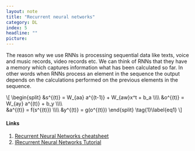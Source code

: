 ```yaml
---
layout: note
title: "Recurrent neural networks"
category: DL
index: 5
headline: ""
picture: 
---
```


The reason why we use RNNs is processing sequential data like texts, voice and music records, video records etc.
We can think of RNNs that they have a memory which captures information what has been calculated so far. In other words
when RNNs process an element in the sequence the output depends on the calculations performed on the previous elements in the
sequence.


<!-- ![rnn_0]({{ site.baseurl }}/assets/img/notes/rnn_0.png) -->

\\[
\begin{split}
&s^{(t)} = W_{aa} a^{(t-1)} + W_{aw}x^t + b_a \\\\\\\\
&o^{(t)} = W_{ay} a^{(t)} + b_y \\\\\\\\ \
&a^{(t)} = f(s^{(t)}) \\\\\\\\
&y^{(t)} = g(o^{(t)})
\end{split}
\tag{1}\label{eq1}
\\]


#### Links

1. [Recurrent Neural Networks cheatsheet](https://stanford.edu/~shervine/teaching/cs-230/cheatsheet-recurrent-neural-networks#overview)
2. [IRecurrent Neural Networks Tutorial](http://www.wildml.com/2015/09/recurrent-neural-networks-tutorial-part-1-introduction-to-rnns/)
